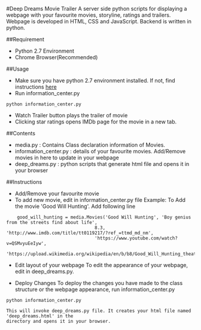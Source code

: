 #Deep Dreams Movie Trailer
A server side python scripts for displaying a webpage with your favourite movies,
storyline, ratings and trailers. Webpage is developed in HTML, CSS and JavaScript.
Backend is written in python.

##Requirement
- Python 2.7 Environment
- Chrome Browser(Recommended)

##Usage
- Make sure you have python 2.7 environment installed. If not, find instructions [here](https://www.python.org/download/releases/2.7/)
- Run information_center.py

```
python information_center.py
```

- Watch Trailer  button plays the trailer of movie
- Clicking star ratings opens IMDb page for the movie in a new tab.

##Contents
- media.py : Contains Class declaration information of Movies. 
- information_center.py : details of your favourite movies. 
  Add/Remove movies in here to update in your webpage
- deep_dreams.py : python scripts that generate html file and opens it in your browser

##Instructions
- Add/Remove your favourite movie
- To add new movie, edit in information_center.py file
	Example: To Add the movie 'Good Will Hunting'. Add following line

```
	good_will_hunting = media.Movies('Good Will Hunting', 'Boy genius from the streets find about life',
                                 8.3, 'http://www.imdb.com/title/tt0119217/?ref_=ttmd_md_nm',
                                 'https://www.youtube.com/watch?v=QSMvyuEeIyw',
                                 'https://upload.wikimedia.org/wikipedia/en/b/b8/Good_Will_Hunting_theatrical_poster.jpg')
```

- Edit layout of your webpage
To edit the appearance of your webpage, edit in deep_dreams.py.

- Deploy Changes
To deploy the changes you have made to the class structure or the webpage appearance,
run information_center.py

```
python information_center.py
```

	This will invoke deep_dreams.py file. It creates your html file named 'deep_dreams.html' in the
	directory and opens it in your browser.





